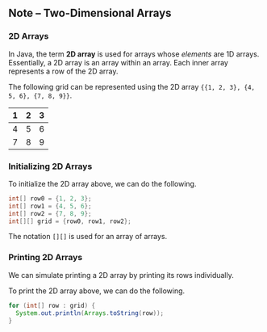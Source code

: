 ## Note – Two-Dimensional Arrays

### 2D Arrays

In Java, the term **2D array** is used for arrays whose *elements* are 1D arrays. Essentially, a 2D array is an array within an array. Each inner array represents a row of the 2D array.

The following grid can be represented using the 2D array `{{1, 2, 3}, {4, 5, 6}, {7, 8, 9}}`.

| 1 | 2 | 3 |
| --- | --- | --- |
| 4 | 5 | 6 |
| 7 | 8 | 9 |


### Initializing 2D Arrays

To initialize the 2D array above, we can do the following.

```java
int[] row0 = {1, 2, 3};
int[] row1 = {4, 5, 6};
int[] row2 = {7, 8, 9};
int[][] grid = {row0, row1, row2};
```

The notation `[][]` is used for an array of arrays.


### Printing 2D Arrays

We can simulate printing a 2D array by printing its rows individually.

To print the 2D array above, we can do the following.

```java
for (int[] row : grid) {
  System.out.println(Arrays.toString(row));
}
```

